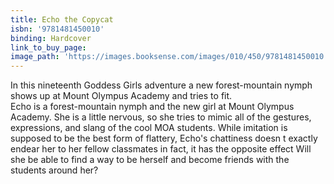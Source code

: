 ```yaml
---
title: Echo the Copycat
isbn: '9781481450010'
binding: Hardcover
link_to_buy_page:
image_path: 'https://images.booksense.com/images/010/450/9781481450010.jpg'
---
```



In this nineteenth Goddess Girls adventure a new forest-mountain nymph shows up at Mount Olympus Academy and tries to fit.&nbsp;
<br>Echo is a forest-mountain nymph and the new girl at Mount Olympus Academy. She is a little nervous, so she tries to mimic all of the gestures, expressions, and slang of the cool MOA students. While imitation is supposed to be the best form of flattery, Echo's chattiness doesn t exactly endear her to her fellow classmates in fact, it has the opposite effect Will she be able to find a way to be herself and become friends with the students around her?